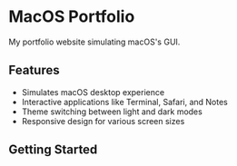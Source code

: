 # MacOS Portfolio

My portfolio website simulating macOS's GUI.

## Features

- Simulates macOS desktop experience
- Interactive applications like Terminal, Safari, and Notes
- Theme switching between light and dark modes
- Responsive design for various screen sizes

## Getting Started
